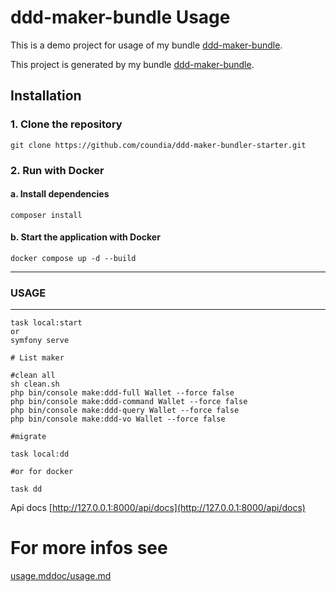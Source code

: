 # ddd-maker-bundle Usage

This is a demo project for usage of my bundle [ddd-maker-bundle](https://packagist.org/packages/cnd/ddd-maker-bundle).
 

This project is generated by my bundle   [ddd-maker-bundle](https://packagist.org/packages/cnd/ddd-maker-bundle).

## Installation

### 1. Clone the repository

    git clone https://github.com/coundia/ddd-maker-bundler-starter.git

### 2. Run with Docker

#### a. Install dependencies

    composer install

#### b. Start the application with Docker
	
    docker compose up -d --build

---

### USAGE


---
```
task local:start
or 
symfony serve

# List maker

#clean all
sh clean.sh
php bin/console make:ddd-full Wallet --force false
php bin/console make:ddd-command Wallet --force false
php bin/console make:ddd-query Wallet --force false
php bin/console make:ddd-vo Wallet --force false

#migrate

task local:dd

#or for docker

task dd

```
Api docs
[http://127.0.0.1:8000/api/docs](http://127.0.0.1:8000/api/docs)

# For more infos see
[usage.md](doc/usage.md)[doc/usage.md](doc/usage.md)
